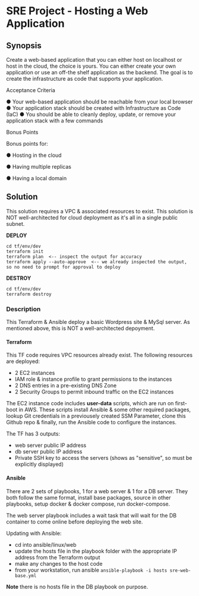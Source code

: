 # SRE Project - Hosting a Web Application

## Synopsis 

Create a web-based application that you can either host on localhost or host in the cloud, the choice is yours. You can either create your own application or use an off-the shelf application as the backend. The goal is to create the infrastructure as code that supports your application.

Acceptance Criteria

● Your web-based application should be reachable from your local browser ● Your application stack should be created with Infrastructure as Code (IaC) ● You should be able to cleanly deploy, update, or remove your application stack with a few commands

Bonus Points

Bonus points for:

● Hosting in the cloud

● Having multiple replicas

● Having a local domain

## Solution

This solution requires a VPC & associated resources to exist. This solution is NOT well-architected for cloud deployment as it's all in a single public subnet.

**DEPLOY**

```
cd tf/env/dev
terraform init
terraform plan  <-- inspect the output for accuracy
terraform apply --auto-approve  <-- we already inspected the output, so no need to prompt for approval to deploy
```

**DESTROY**

```
cd tf/env/dev
terraform destroy
```

### Description

This Terraform & Ansible deploy a basic Wordpress site & MySql server. As mentioned above, this is NOT a well-architected depoyment.

#### Terraform

This TF code requires VPC resources already exist. The following resources are deployed:

- 2 EC2 instances
- IAM role & instance profile to grant permissions to the instances
- 2 DNS entries in a pre-existing DNS Zone
- 2 Security Groups to permit inbound traffic on the EC2 instances

The EC2 instance code includes **user-data** scripts, which are run on first-boot in AWS. These scripts install Ansible & some other required packages, lookup Git credentials in a previousely created SSM Parameter, clone this Github repo & finally, run the Ansible code to configure the instances.

The TF has 3 outputs:

- web server public IP address
- db server public IP address
- Private SSH key to access the servers (shows as "sensitive", so must be explicitly displayed)

#### Ansible

There are 2 sets of playbooks, 1 for a web server & 1 for a DB server. They both follow the same format, install base packages, source in other playbooks, setup docker & docker compose, run docker-compose.

The web server playbook includes a wait task that will wait for the DB container to come online before deploying the web site.

Updating with Ansible:

- cd into ansible/linux/web
- update the hosts file in the playbook folder with the appropriate IP address from the Terraform output
- make any changes to the host code
- from your workstation, run ansible `ansible-playbook -i hosts sre-web-base.yml`

**Note** there is no hosts file in the DB playbook on purpose.
